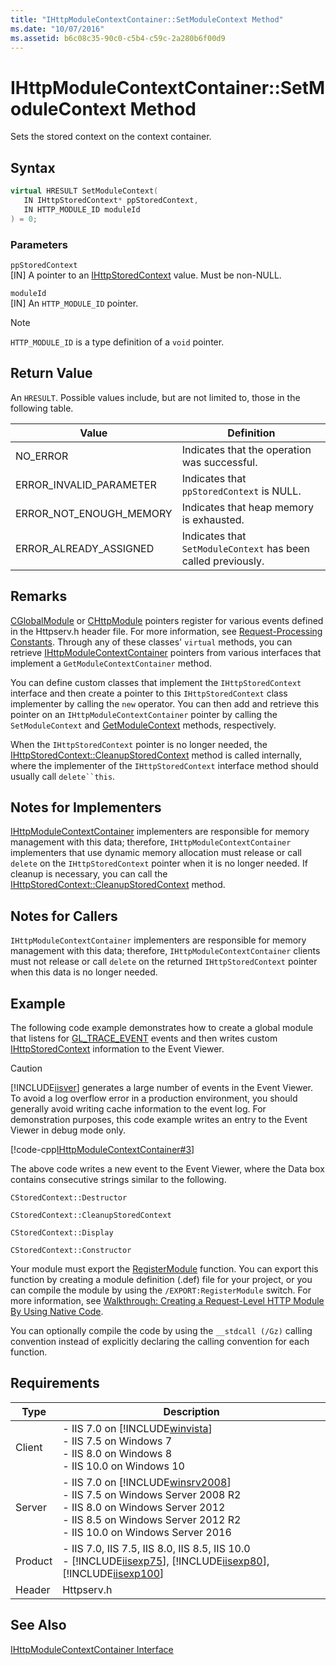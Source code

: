 ```yaml
---
title: "IHttpModuleContextContainer::SetModuleContext Method"
ms.date: "10/07/2016"
ms.assetid: b6c08c35-90c0-c5b4-c59c-2a280b6f00d9
---
```

# IHttpModuleContextContainer::SetModuleContext Method
Sets the stored context on the context container.  
  
## Syntax  
  
```cpp  
virtual HRESULT SetModuleContext(  
   IN IHttpStoredContext* ppStoredContext,  
   IN HTTP_MODULE_ID moduleId  
) = 0;  
```  
  
### Parameters  
 `ppStoredContext`  
 [IN] A pointer to an [IHttpStoredContext](../../web-development-reference/native-code-api-reference/ihttpstoredcontext-interface.md) value. Must be non-NULL.  
  
 `moduleId`  
 [IN] An `HTTP_MODULE_ID` pointer.  
  
> [!NOTE]
>  `HTTP_MODULE_ID` is a type definition of a `void` pointer.  
  
## Return Value  
 An `HRESULT`. Possible values include, but are not limited to, those in the following table.  
  
|Value|Definition|  
|-----------|----------------|  
|NO_ERROR|Indicates that the operation was successful.|  
|ERROR_INVALID_PARAMETER|Indicates that `ppStoredContext` is NULL.|  
|ERROR_NOT_ENOUGH_MEMORY|Indicates that heap memory is exhausted.|  
|ERROR_ALREADY_ASSIGNED|Indicates that `SetModuleContext` has been called previously.|  
  
## Remarks  
 [CGlobalModule](../../web-development-reference/native-code-api-reference/cglobalmodule-class.md) or [CHttpModule](../../web-development-reference/native-code-api-reference/chttpmodule-class.md) pointers register for various events defined in the Httpserv.h header file. For more information, see [Request-Processing Constants](../../web-development-reference/native-code-api-reference/request-processing-constants.md). Through any of these classes' `virtual` methods, you can retrieve [IHttpModuleContextContainer](../../web-development-reference/native-code-api-reference/ihttpmodulecontextcontainer-interface.md) pointers from various interfaces that implement a `GetModuleContextContainer` method.  
  
 You can define custom classes that implement the `IHttpStoredContext` interface and then create a pointer to this `IHttpStoredContext` class implementer by calling the `new` operator. You can then add and retrieve this pointer on an `IHttpModuleContextContainer` pointer by calling the `SetModuleContext` and [GetModuleContext](../../web-development-reference/native-code-api-reference/ihttpmodulecontextcontainer-getmodulecontext-method.md) methods, respectively.  
  
 When the `IHttpStoredContext` pointer is no longer needed, the [IHttpStoredContext::CleanupStoredContext](../../web-development-reference/native-code-api-reference/ihttpstoredcontext-cleanupstoredcontext-method.md) method is called internally, where the implementer of the `IHttpStoredContext` interface method should usually call `delete``this`.  
  
## Notes for Implementers  
 [IHttpModuleContextContainer](../../web-development-reference/native-code-api-reference/ihttpmodulecontextcontainer-interface.md) implementers are responsible for memory management with this data; therefore, `IHttpModuleContextContainer` implementers that use dynamic memory allocation must release or call `delete` on the `IHttpStoredContext` pointer when it is no longer needed. If cleanup is necessary, you can call the [IHttpStoredContext::CleanupStoredContext](../../web-development-reference/native-code-api-reference/ihttpstoredcontext-cleanupstoredcontext-method.md) method.  
  
## Notes for Callers  
 `IHttpModuleContextContainer` implementers are responsible for memory management with this data; therefore, `IHttpModuleContextContainer` clients must not release or call `delete` on the returned `IHttpStoredContext` pointer when this data is no longer needed.  
  
## Example  
 The following code example demonstrates how to create a global module that listens for [GL_TRACE_EVENT](../../web-development-reference/native-code-api-reference/request-processing-constants.md) events and then writes custom [IHttpStoredContext](../../web-development-reference/native-code-api-reference/ihttpstoredcontext-interface.md) information to the Event Viewer.  
  
> [!CAUTION]
>  [!INCLUDE[iisver](../../wmi-provider/includes/iisver-md.md)] generates a large number of events in the Event Viewer. To avoid a log overflow error in a production environment, you should generally avoid writing cache information to the event log. For demonstration purposes, this code example writes an entry to the Event Viewer in debug mode only.  
  
 [!code-cpp[IHttpModuleContextContainer#3](~/samples/snippets/cpp/VS_Snippets_IIS/IIS7/IHttpModuleContextContainer/cpp/SetModuleContext.cpp#3)]  
  
 The above code writes a new event to the Event Viewer, where the Data box contains consecutive strings similar to the following.  
  
```  
CStoredContext::Destructor  
```  
  
```  
CStoredContext::CleanupStoredContext  
```  
  
```  
CStoredContext::Display  
```  
  
```  
CStoredContext::Constructor  
```  
  
 Your module must export the [RegisterModule](../../web-development-reference/native-code-api-reference/pfn-registermodule-function.md) function. You can export this function by creating a module definition (.def) file for your project, or you can compile the module by using the `/EXPORT:RegisterModule` switch. For more information, see [Walkthrough: Creating a Request-Level HTTP Module By Using Native Code](../../web-development-reference/native-code-development-overview/walkthrough-creating-a-request-level-http-module-by-using-native-code.md).  
  
 You can optionally compile the code by using the `__stdcall (/Gz)` calling convention instead of explicitly declaring the calling convention for each function.  
  
## Requirements  
  
|Type|Description|  
|----------|-----------------|  
|Client|-   IIS 7.0 on [!INCLUDE[winvista](../../wmi-provider/includes/winvista-md.md)]<br />-   IIS 7.5 on Windows 7<br />-   IIS 8.0 on Windows 8<br />-   IIS 10.0 on Windows 10|  
|Server|-   IIS 7.0 on [!INCLUDE[winsrv2008](../../wmi-provider/includes/winsrv2008-md.md)]<br />-   IIS 7.5 on Windows Server 2008 R2<br />-   IIS 8.0 on Windows Server 2012<br />-   IIS 8.5 on Windows Server 2012 R2<br />-   IIS 10.0 on Windows Server 2016|  
|Product|-   IIS 7.0, IIS 7.5, IIS 8.0, IIS 8.5, IIS 10.0<br />-   [!INCLUDE[iisexp75](../../web-development-reference/native-code-api-reference/includes/iisexp75-md.md)], [!INCLUDE[iisexp80](../../web-development-reference/native-code-api-reference/includes/iisexp80-md.md)], [!INCLUDE[iisexp100](../../web-development-reference/native-code-api-reference/includes/iisexp100-md.md)]|  
|Header|Httpserv.h|  
  
## See Also  
 [IHttpModuleContextContainer Interface](../../web-development-reference/native-code-api-reference/ihttpmodulecontextcontainer-interface.md)
